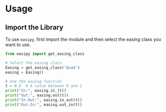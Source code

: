 # Usage

## Import the Library

To use `easipy`, first import the module and then select the easing class you want to use.

```python
from easipy import get_easing_class

# Select the easing class
Easing = get_easing_class('Quad')
easing = Easing()

# Use the easing function
t = 0.5  # A value between 0 and 1
print("In:", easing.in_(t))
print("Out:", easing.out(t))
print("In-Out:", easing.in_out(t))
print("Out-In:", easing.out_in(t))
```